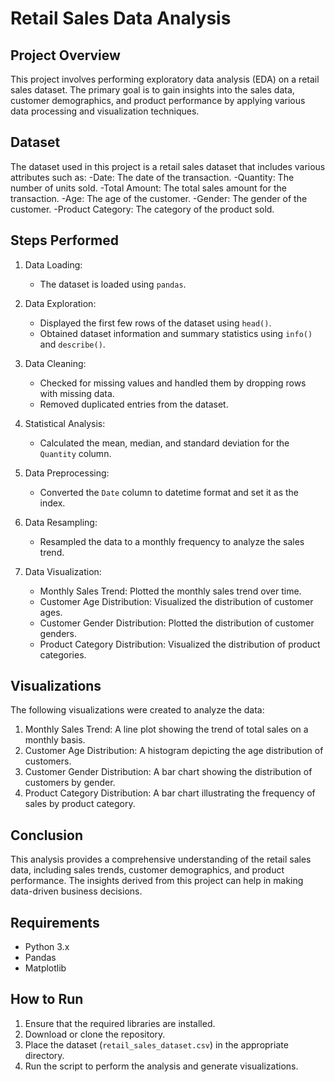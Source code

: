 # Retail Sales Data Analysis

## Project Overview

This project involves performing exploratory data analysis (EDA) on a retail sales dataset. The primary goal is to gain insights into the sales data, customer demographics, and product performance by applying various data processing and visualization techniques.

## Dataset

The dataset used in this project is a retail sales dataset that includes various attributes such as:
-Date: The date of the transaction.
-Quantity: The number of units sold.
-Total Amount: The total sales amount for the transaction.
-Age: The age of the customer.
-Gender: The gender of the customer.
-Product Category: The category of the product sold.

## Steps Performed

1. Data Loading:
   - The dataset is loaded using `pandas`.

2. Data Exploration:
   - Displayed the first few rows of the dataset using `head()`.
   - Obtained dataset information and summary statistics using `info()` and `describe()`.

3. Data Cleaning:
   - Checked for missing values and handled them by dropping rows with missing data.
   - Removed duplicated entries from the dataset.

4. Statistical Analysis:
   - Calculated the mean, median, and standard deviation for the `Quantity` column.

5. Data Preprocessing:
   - Converted the `Date` column to datetime format and set it as the index.

6. Data Resampling:
   - Resampled the data to a monthly frequency to analyze the sales trend.

7. Data Visualization:
   - Monthly Sales Trend: Plotted the monthly sales trend over time.
   - Customer Age Distribution: Visualized the distribution of customer ages.
   - Customer Gender Distribution: Plotted the distribution of customer genders.
   - Product Category Distribution: Visualized the distribution of product categories.

## Visualizations

The following visualizations were created to analyze the data:
1. Monthly Sales Trend: A line plot showing the trend of total sales on a monthly basis.
2. Customer Age Distribution: A histogram depicting the age distribution of customers.
3. Customer Gender Distribution: A bar chart showing the distribution of customers by gender.
4. Product Category Distribution: A bar chart illustrating the frequency of sales by product category.

## Conclusion

This analysis provides a comprehensive understanding of the retail sales data, including sales trends, customer demographics, and product performance. The insights derived from this project can help in making data-driven business decisions.

## Requirements

- Python 3.x
- Pandas
- Matplotlib

## How to Run

1. Ensure that the required libraries are installed.
2. Download or clone the repository.
3. Place the dataset (`retail_sales_dataset.csv`) in the appropriate directory.
4. Run the script to perform the analysis and generate visualizations.
